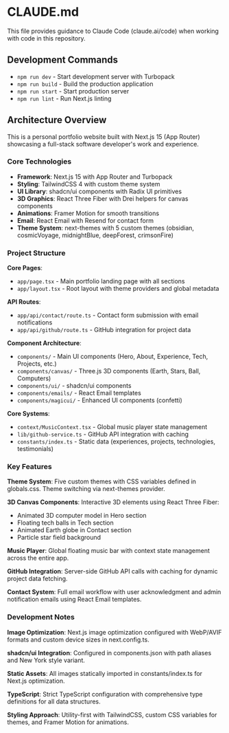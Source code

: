 # CLAUDE.md

This file provides guidance to Claude Code (claude.ai/code) when working with code in this repository.

## Development Commands

- `npm run dev` - Start development server with Turbopack
- `npm run build` - Build the production application
- `npm run start` - Start production server
- `npm run lint` - Run Next.js linting

## Architecture Overview

This is a personal portfolio website built with Next.js 15 (App Router) showcasing a full-stack software developer's work and experience.

### Core Technologies

- **Framework**: Next.js 15 with App Router and Turbopack
- **Styling**: TailwindCSS 4 with custom theme system
- **UI Library**: shadcn/ui components with Radix UI primitives
- **3D Graphics**: React Three Fiber with Drei helpers for canvas components
- **Animations**: Framer Motion for smooth transitions
- **Email**: React Email with Resend for contact form
- **Theme System**: next-themes with 5 custom themes (obsidian, cosmicVoyage, midnightBlue, deepForest, crimsonFire)

### Project Structure

**Core Pages**:

- `app/page.tsx` - Main portfolio landing page with all sections
- `app/layout.tsx` - Root layout with theme providers and global metadata

**API Routes**:

- `app/api/contact/route.ts` - Contact form submission with email notifications
- `app/api/github/route.ts` - GitHub integration for project data

**Component Architecture**:

- `components/` - Main UI components (Hero, About, Experience, Tech, Projects, etc.)
- `components/canvas/` - Three.js 3D components (Earth, Stars, Ball, Computers)
- `components/ui/` - shadcn/ui components
- `components/emails/` - React Email templates
- `components/magicui/` - Enhanced UI components (confetti)

**Core Systems**:

- `context/MusicContext.tsx` - Global music player state management
- `lib/github-service.ts` - GitHub API integration with caching
- `constants/index.ts` - Static data (experiences, projects, technologies, testimonials)

### Key Features

**Theme System**: Five custom themes with CSS variables defined in globals.css. Theme switching via next-themes provider.

**3D Canvas Components**: Interactive 3D elements using React Three Fiber:

- Animated 3D computer model in Hero section
- Floating tech balls in Tech section
- Animated Earth globe in Contact section
- Particle star field background

**Music Player**: Global floating music bar with context state management across the entire app.

**GitHub Integration**: Server-side GitHub API calls with caching for dynamic project data fetching.

**Contact System**: Full email workflow with user acknowledgment and admin notification emails using React Email templates.

### Development Notes

**Image Optimization**: Next.js image optimization configured with WebP/AVIF formats and custom device sizes in next.config.ts.

**shadcn/ui Integration**: Configured in components.json with path aliases and New York style variant.

**Static Assets**: All images statically imported in constants/index.ts for Next.js optimization.

**TypeScript**: Strict TypeScript configuration with comprehensive type definitions for all data structures.

**Styling Approach**: Utility-first with TailwindCSS, custom CSS variables for themes, and Framer Motion for animations.
